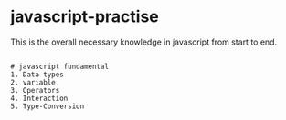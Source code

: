 # javascript-practise
This is the overall necessary knowledge in javascript from start to end.
```

# javascript fundamental
1. Data types
2. variable
3. Operators
4. Interaction
5. Type-Conversion
